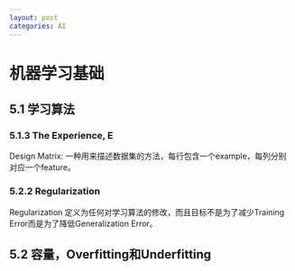 ```yaml
---
layout: post
categories: AI
---
```


# 机器学习基础


## 5.1 学习算法

### 5.1.3 The Experience, E
Design Matrix: 一种用来描述数据集的方法，每行包含一个example，每列分别对应一个feature。
### 5.2.2 Regularization
Regularization 定义为任何对学习算法的修改，而且目标不是为了减少Training Error而是为了降低Generalization Error。

## 5.2 容量，Overfitting和Underfitting